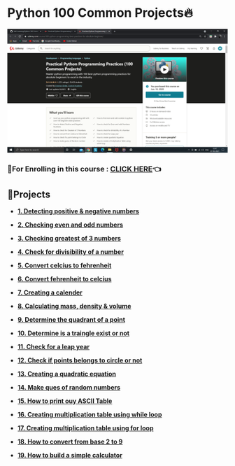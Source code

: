 # Python 100 Common Projects🔥

<img src="https://github.com/kishanrajput23/Self-Learning/blob/main/Python%20100%20Common%20Projects/100%20Common%20Projects.png" alt="">

### 🔸For Enrolling in this course : [CLICK HERE](https://www.udemy.com/course/100-python-programming-best-practices-for-absolute-beginner/)👈

## 📌Projects

- **[1. Detecting positive & negative numbers](https://github.com/kishanrajput23/Self-Learning/blob/main/Python%20100%20Common%20Projects/Projects/1.%20Detecting%20posituve%20%26%20negative%20numbers.py)**

- **[2. Checking even and odd numbers](https://github.com/kishanrajput23/Self-Learning/blob/main/Python%20100%20Common%20Projects/Projects/2.%20Checking%20even%20and%20odd%20numbers.py)**

- **[3. Checking greatest of 3 numbers](https://github.com/kishanrajput23/Self-Learning/blob/main/Python%20100%20Common%20Projects/Projects/3.%20Checking%20greatest%20of%203%20numbers.py)**

- **[4. Check for divisibility of a number](https://github.com/kishanrajput23/Self-Learning/blob/main/Python%20100%20Common%20Projects/Projects/4.%20Check%20for%20divisibility%20of%20a%20number.py)**

- **[5. Convert celcius to fehrenheit](https://github.com/kishanrajput23/Self-Learning/blob/main/Python%20100%20Common%20Projects/Projects/5.%20Convert%20celcius%20to%20fehrenheit.py)**

- **[6. Convert fehrenheit to celcius](https://github.com/kishanrajput23/Self-Learning/blob/main/Python%20100%20Common%20Projects/Projects/6.%20Convert%20fehrenheit%20to%20celcius.py)**

- **[7. Creating a calender](https://github.com/kishanrajput23/Self-Learning/blob/main/Python%20100%20Common%20Projects/Projects/7.%20Creating%20a%20calender.py)**

- **[8. Calculating mass, density & volume](https://github.com/kishanrajput23/Self-Learning/blob/main/Python%20100%20Common%20Projects/Projects/8.%20Calculating%20mass%2C%20density%20%26%20volume.py)**

- **[9. Determine the quadrant of a point](https://github.com/kishanrajput23/Self-Learning/blob/main/Python%20100%20Common%20Projects/Projects/9.%20Determine%20the%20quadrant%20of%20a%20point.py)**

- **[10. Determine is a traingle exist or not](https://github.com/kishanrajput23/Self-Learning/blob/main/Python%20100%20Common%20Projects/Projects/10.%20Determine%20is%20a%20traingle%20exist%20or%20not.py)**

- **[11. Check for a leap year](https://github.com/kishanrajput23/Self-Learning/blob/main/Python%20100%20Common%20Projects/Projects/11.%20Check%20for%20a%20leap%20year.py)**

- **[12. Check if points belongs to circle or not](https://github.com/kishanrajput23/Self-Learning/blob/main/Python%20100%20Common%20Projects/Projects/12.%20Check%20if%20points%20belongs%20to%20circle%20or%20not.py)**

- **[13. Creating a quadratic equation](https://github.com/kishanrajput23/Self-Learning/blob/main/Python%20100%20Common%20Projects/Projects/13.%20Creating%20a%20quadratic%20equation.py)**

- **[14. Make ques of random numbers](https://github.com/kishanrajput23/Self-Learning/blob/main/Python%20100%20Common%20Projects/Projects/14.%20Make%20ques%20of%20random%20numbers.py)**

- **[15. How to print ouy ASCII Table](https://github.com/kishanrajput23/Self-Learning/blob/main/Python%20100%20Common%20Projects/Projects/15.%20How%20to%20print%20ouy%20ASCII%20Table.py)**

- **[16. Creating multiplication table using while loop](https://github.com/kishanrajput23/Self-Learning/blob/main/Python%20100%20Common%20Projects/Projects/16.%20Creating%20multiplication%20table%20using%20while%20loop.py)**

- **[17. Creating multiplication table using for loop](https://github.com/kishanrajput23/Self-Learning/blob/main/Python%20100%20Common%20Projects/Projects/17.%20Creating%20multiplication%20table%20using%20for%20loop.py)**

- **[18. How to convert from base 2 to 9](https://github.com/kishanrajput23/Self-Learning/blob/main/Python%20100%20Common%20Projects/Projects/18.%20How%20to%20convert%20from%20base%202%20to%209.py)**

- **[19. How to build a simple calculator](https://github.com/kishanrajput23/Self-Learning/blob/main/Python%20100%20Common%20Projects/Projects/19.%20How%20to%20build%20a%20simple%20calculator.py)**
